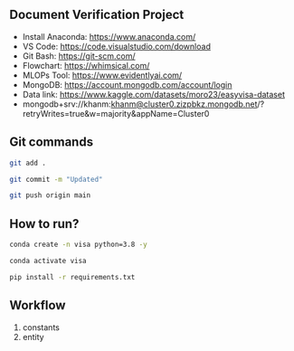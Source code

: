 ## Document Verification Project

- Install Anaconda: https://www.anaconda.com/
- VS Code: https://code.visualstudio.com/download
- Git Bash: https://git-scm.com/
- Flowchart: https://whimsical.com/
- MLOPs Tool: https://www.evidentlyai.com/
- MongoDB: https://account.mongodb.com/account/login
- Data link: https://www.kaggle.com/datasets/moro23/easyvisa-dataset
- mongodb+srv://khanm:khanm@cluster0.zizpbkz.mongodb.net/?retryWrites=true&w=majority&appName=Cluster0

## Git commands

```bash
git add .
```

```bash
git commit -m "Updated"
```

```bash
git push origin main
```

## How to run?

```bash
conda create -n visa python=3.8 -y
```

```bash
conda activate visa
```

```bash
pip install -r requirements.txt
```

## Workflow

1. constants
2. entity
